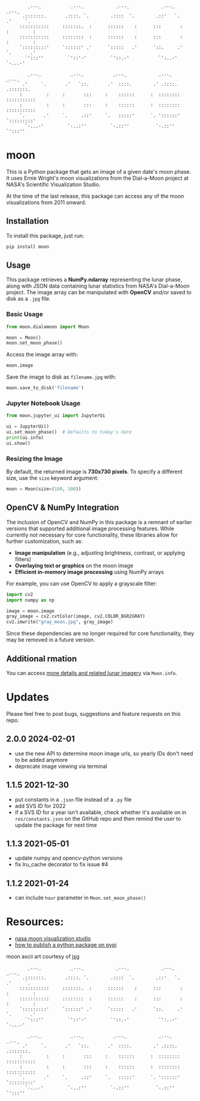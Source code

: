 ```
        _..._           _..._            _..._            _..._            _..._
      .:::::::.       .::::. `.        .::::  `.        .::'   `.        .'     `.
     :::::::::::     :::::::.  :      ::::::    :      :::       :      :         :  
     :::::::::::     ::::::::  :      ::::::    :      :::       :      :         :
     `:::::::::'     `::::::' .'      `:::::   .'      `::.     .'      `.       .'
       `':::''         `'::'-'         `'::.-'           `':..-'          `-...-'

        _..._           _..._           _..._            _..._            _..._
      .'     `.       .'   `::.       .'  ::::.        .' .::::.        .:::::::.
     :         :     :       :::     :    ::::::      :  ::::::::      ::::::::::: 
     :         :     :       :::     :    ::::::      :  ::::::::      :::::::::::
     `.       .'     `.     .::'     `.   :::::'      `. '::::::'      `:::::::::'
       `-...-'         `-..:''         `-.::''          `-.::''          `':::''
```
       


# moon

This is a Python package that gets an image of a given date's moon phase. It uses Ernie Wright's moon visualizations from the Dial-a-Moon project at NASA's Scientific Visualization Studio.

At the time of the last release, this package can access any of the moon visualizations from 2011 onward.

## Installation

To install this package, just run:

```bash
pip install moon
```

## Usage

This package retrieves a **NumPy.ndarray** representing the lunar phase, along with JSON data containing lunar statistics from NASA's Dial-a-Moon project. The image array can be manipulated with **OpenCV** and/or saved to disk as a `.jpg` file.

### Basic Usage

```python
from moon.dialamoon import Moon

moon = Moon()
moon.set_moon_phase()
```

Access the image array with:

```python
moon.image
```

Save the image to disk as `filename.jpg` with:

```python
moon.save_to_disk('filename')
```

### Jupyter Notebook Usage

```python
from moon.jupyter_ui import JupyterUi

ui = JupyterUi()
ui.set_moon_phase()  # Defaults to today's date
print(ui.info)
ui.show()
```

### Resizing the Image

By default, the returned image is **730x730 pixels**. To specify a different size, use the `size` keyword argument:

```python
moon = Moon(size=(100, 100))
```

## OpenCV & NumPy Integration

The inclusion of OpenCV and NumPy in this package is a remnant of earlier versions that supported additional image processing features. While currently not necessary for core functionality, these libraries allow for further customization, such as:

- **Image manipulation** (e.g., adjusting brightness, contrast, or applying filters)
- **Overlaying text or graphics** on the moon image
- **Efficient in-memory image processing** using NumPy arrays

For example, you can use OpenCV to apply a grayscale filter:

```python
import cv2
import numpy as np

image = moon.image
gray_image = cv2.cvtColor(image, cv2.COLOR_BGR2GRAY)
cv2.imwrite("gray_moon.jpg", gray_image)
```

Since these dependencies are no longer required for core functionality, they may be removed in a future version.

## Additional rmation

You can access [more details and related lunar imagery](https://svs.gsfc.nasa.gov/help/#apis-dialamoon) via `Moon.info`.


# Updates

Please feel free to post bugs, suggestions and feature requests on this repo. 

## 2.0.0 2024-02-01
- use the new API to determine moon image urls, so yearly IDs don't need to be added anymore
- deprecate image viewing via terminal
## 1.1.5 2021-12-30
- put constants in a `.json` file instead of a `.py` file
- add SVS ID for 2022
- if a SVS ID for a year isn't available, check whether it's available on in `res/constants.json` on the GitHub repo and then remind the user to update the package for next time
## 1.1.3 2021-05-01
- update numpy and opencv-python versions
- fix lru_cache decorator to fix issue #4
## 1.1.2 2021-01-24
- can include `hour` parameter in `Moon.set_moon_phase()`


# Resources:
- [nasa moon visualization studio](https://svs.gsfc.nasa.gov/4442)
- [how to publish a python package on pypi](https://medium.com/@joel.barmettler/how-to-upload-your-python-package-to-pypi-65edc5fe9c56)


moon ascii art courtesy of [jsg](http://www.ascii-art.de/ascii/mno/moon.txt)
```
        _..._           _..._            _..._            _..._            _..._
      .:::::::.       .::::. `.        .::::  `.        .::'   `.        .'     `.
     :::::::::::     :::::::.  :      ::::::    :      :::       :      :         :  
     :::::::::::     ::::::::  :      ::::::    :      :::       :      :         :
     `:::::::::'     `::::::' .'      `:::::   .'      `::.     .'      `.       .'
       `':::''         `'::'-'         `'::.-'           `':..-'          `-...-'

        _..._           _..._           _..._            _..._            _..._
      .'     `.       .'   `::.       .'  ::::.        .' .::::.        .:::::::.
     :         :     :       :::     :    ::::::      :  ::::::::      ::::::::::: 
     :         :     :       :::     :    ::::::      :  ::::::::      :::::::::::
     `.       .'     `.     .::'     `.   :::::'      `. '::::::'      `:::::::::'
       `-...-'         `-..:''         `-.::''          `-.::''          `':::''
```
       



